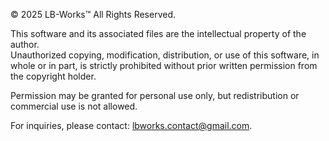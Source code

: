 © 2025 LB-Works™
All Rights Reserved.

This software and its associated files are the intellectual property of the author.  
Unauthorized copying, modification, distribution, or use of this software, in whole or in part, is strictly prohibited without prior written permission from the copyright holder.

Permission may be granted for personal use only, but redistribution or commercial use is not allowed.

For inquiries, please contact: lbworks.contact@gmail.com.
